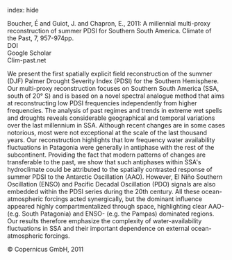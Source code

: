 index: hide

<div class="Citation">

  <div class="Citation-body">
    <div class="Citation-text">Boucher, É and Guiot, J. and Chapron, E., 2011: A millennial multi-proxy reconstruction of summer PDSI for Southern South America. <span class="Article-journal">Climate of the Past, </span><span class="Article-volume">7, </span>957-974pp.</div>
    <div class="Citation-links">
      <div class="CitationLink" data-href="https://doi.org/10.5194/cp-7-957-2011">
        <div class="CitationLink-icon CitationLink-Doi"></div>
        <div class="CitationLink-text">DOI</div>
      </div>
      <div class="CitationLink" data-href="https://scholar.google.com/scholar?q=10.5194/cp-7-957-2011">
        <div class="CitationLink-icon CitationLink-Scholar"></div>
        <div class="CitationLink-text">Google Scholar</div>
      </div>
      <div class="CitationLink" data-href="http://www.clim-past.net/7/957/2011/">
        <div class="CitationLink-icon CitationLink-Publisher"></div>
        <div class="CitationLink-text">Clim-past.net</div>
      </div>
    </div>
  </div>
</div>

We present the first spatially explicit field reconstruction of the summer (DJF) Palmer Drought Severity Index (PDSI) for the Southern Hemisphere. Our multi-proxy reconstruction focuses on Southern South America (SSA, south of 20° S) and is based on a novel spectral analogue method that aims at reconstructing low PDSI frequencies independently from higher frequencies. The analysis of past regimes and trends in extreme wet spells and droughts reveals considerable geographical and temporal variations over the last millennium in SSA. Although recent changes are in some cases notorious, most were not exceptional at the scale of the last thousand years. Our reconstruction highlights that low frequency water availability fluctuations in Patagonia were generally in antiphase with the rest of the subcontinent. Providing the fact that modern patterns of changes are transferable to the past, we show that such antiphases within SSA's hydroclimate could be attributed to the spatially contrasted response of summer PDSI to the Antarctic Oscillation (AAO). However, El Niño Southern Oscillation (ENSO) and Pacific Decadal Oscillation (PDO) signals are also embedded within the PDSI series during the 20th century. All these ocean-atmospheric forcings acted synergically, but the dominant influence appeared highly compartmentalized through space, highlighting clear AAO- (e.g. South Patagonia) and ENSO- (e.g. the Pampas) dominated regions. Our results therefore emphasize the complexity of water-availability fluctuations in SSA and their important dependence on external ocean-atmospheric forcings.

<div class="Citation-copy">
&copy; Copernicus GmbH, 2011
</div>